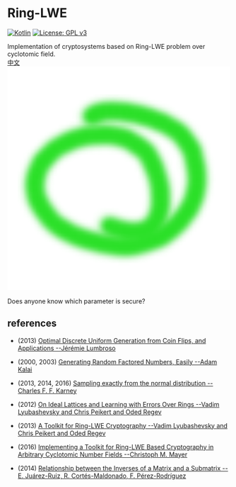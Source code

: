 # Ring-LWE

[![Kotlin](https://img.shields.io/badge/kotlin-1.6.20-blue.svg?logo=kotlin)](http://kotlinlang.org)
[![License: GPL v3](https://img.shields.io/badge/License-GPLv3-blue.svg)](https://www.gnu.org/licenses/gpl-3.0)

Implementation of cryptosystems based on Ring-LWE problem over cyclotomic field.  
[中文](README_ch.md)  
![TODO Commutative Diagram for a Compact Public-Key Cryptosystem](resource/ring.png "a ring")

Does anyone know which parameter is secure?

## references
- (2013) [Optimal Discrete Uniform Generation from Coin Flips, and Applications --Jérémie Lumbroso](https://arxiv.org/abs/1304.1916)
- (2000, 2003) [Generating Random Factored Numbers, Easily --Adam Kalai](http://citeseerx.ist.psu.edu/viewdoc/download?doi=10.1.1.135.8031&rep=rep1&type=pdf)
- (2013, 2014, 2016) [Sampling exactly from the normal distribution --Charles F. F. Karney](https://arxiv.org/abs/1303.6257)

- (2012) [On Ideal Lattices and Learning with Errors Over Rings --Vadim Lyubashevsky and Chris Peikert and Oded Regev](https://eprint.iacr.org/2012/230)
- (2013) [A Toolkit for Ring-LWE Cryptography --Vadim Lyubashevsky and Chris Peikert and Oded Regev](https://eprint.iacr.org/2013/293)
- (2016) [Implementing a Toolkit for Ring-LWE Based Cryptography in Arbitrary Cyclotomic Number Fields --Christoph M. Mayer](https://eprint.iacr.org/2016/049)

- (2014) [Relationship between the Inverses of a Matrix and a Submatrix --E. Juárez-Ruiz, R. Cortés-Maldonado, F. Pérez-Rodríguez](http://www.scielo.org.mx/scielo.php?script=sci_arttext&pid=S1405-55462016000200251)

